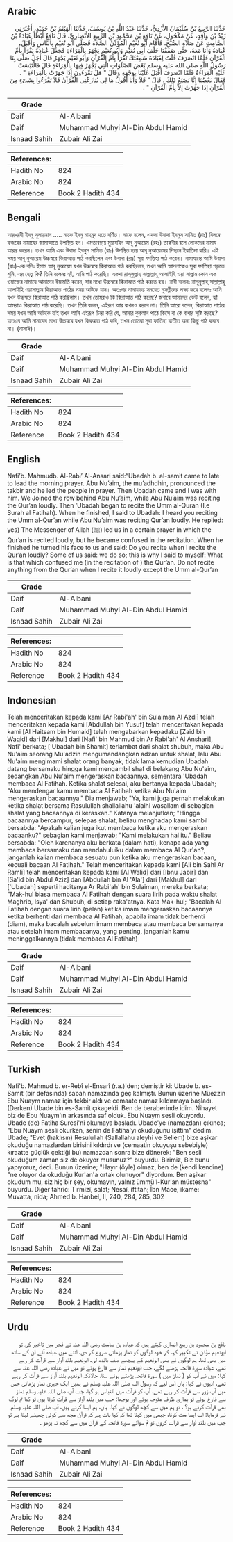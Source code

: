 ## Arabic


<div dir="rtl" lang="ar" style={{fontSize:'larger',backgroundColor:'#f8f9fa',padding:20}}>
حَدَّثَنَا الرَّبِيعُ بْنُ سُلَيْمَانَ الأَزْدِيُّ، حَدَّثَنَا عَبْدُ اللَّهِ بْنُ يُوسُفَ، حَدَّثَنَا الْهَيْثَمُ بْنُ حُمَيْدٍ، أَخْبَرَنِي زَيْدُ بْنُ وَاقِدٍ، عَنْ مَكْحُولٍ، عَنْ نَافِعِ بْنِ مَحْمُودِ بْنِ الرَّبِيعِ الأَنْصَارِيِّ، قَالَ نَافِعٌ أَبْطَأَ عُبَادَةُ بْنُ الصَّامِتِ عَنْ صَلاَةِ الصُّبْحِ، فَأَقَامَ أَبُو نُعَيْمٍ الْمُؤَذِّنُ الصَّلاَةَ فَصَلَّى أَبُو نُعَيْمٍ بِالنَّاسِ وَأَقْبَلَ عُبَادَةُ وَأَنَا مَعَهُ، حَتَّى صَفَفْنَا خَلْفَ أَبِي نُعَيْمٍ وَأَبُو نُعَيْمٍ يَجْهَرُ بِالْقِرَاءَةِ فَجَعَلَ عُبَادَةُ يَقْرَأُ بِأُمِّ الْقُرْآنِ فَلَمَّا انْصَرَفَ قُلْتُ لِعُبَادَةَ سَمِعْتُكَ تَقْرَأُ بِأُمِّ الْقُرْآنِ وَأَبُو نُعَيْمٍ يَجْهَرُ قَالَ أَجَلْ صَلَّى بِنَا رَسُولُ اللَّهِ صلى الله عليه وسلم بَعْضَ الصَّلَوَاتِ الَّتِي يَجْهَرُ فِيهَا بِالْقِرَاءَةِ قَالَ فَالْتَبَسَتْ عَلَيْهِ الْقِرَاءَةُ فَلَمَّا انْصَرَفَ أَقْبَلَ عَلَيْنَا بِوَجْهِهِ وَقَالَ ‏"‏ هَلْ تَقْرَءُونَ إِذَا جَهَرْتُ بِالْقِرَاءَةِ ‏"‏ ‏.‏ فَقَالَ بَعْضُنَا إِنَّا نَصْنَعُ ذَلِكَ ‏.‏ قَالَ ‏"‏ فَلاَ وَأَنَا أَقُولُ مَا لِي يُنَازَعُنِي الْقُرْآنُ فَلاَ تَقْرَءُوا بِشَىْءٍ مِنَ الْقُرْآنِ إِذَا جَهَرْتُ إِلاَّ بِأُمِّ الْقُرْآنِ ‏"‏ ‏.‏
</div>
<div style={{backgroundColor:'#f8f9fa',padding:20, marginBottom: 10}}><table> <thead> <tr> <th>Grade</th> <th></th> </tr> </thead> <tbody> <tr><td>Daif</td><td>Al-Albani</td></tr><tr><td>Daif</td><td>Muhammad Muhyi Al-Din Abdul Hamid</td></tr><tr><td>Isnaad Sahih</td><td>Zubair Ali Zai</td></tr></tbody></table><table> <thead> <tr> <th>References:</th> <th></th> </tr> </thead> <tbody><tr><td>Hadith No</td><td>824</td></tr><tr><td>Arabic No</td><td>824</td></tr><tr><td>Reference</td><td>Book 2 Hadith 434</td></tr></tbody></table></div>

## Bengali


<div dir="ltr" lang="bn" style={{fontSize:'larger',backgroundColor:'#f8f9fa',padding:20}}>
আর-রবী ইবনু সুলায়মান ..... নাফে ইবনু মাহমূদ হতে বর্ণিত। নাফে বলেন, একদা উবাদা ইবনুস সামিত (রাঃ) বিলম্বে ফজরের নামাযের জামাআতে উপস্থিত হন। এমতাবস্থায় মুয়াযযিন আবূ নুআয়েম (রহঃ) তাকবীর বলে লোকদের নামায আরম্ভ করেন। তখন আমি এবং উবাদা ইবনুুস সামিত (রাঃ) উপস্থিত হয়ে আবূ নুআয়েমের পিছনে ইকতিদা করি। এই সময় আবূ নুআয়েম উচ্চস্বরে কিরাআত পাঠ করছিলেন এবং উবাদা (রাঃ) সূরা ফাতিহা পাঠ করেন। নামাযান্তে আমি উবাদা (রাঃ)-কে বলিঃ ইমাম আবূ নুআয়েম যখন উচ্চস্বরে কিরাআত পাঠ করছিলেন, তখন আমি আপনাকেও সূরা ফাতিহা পড়তে শুনি, এর হেতু কি? তিনি বলেনঃ হ্যাঁ, আমি পাঠ করেছি। একদা রাসূলুল্লাহ্ সাল্লাল্লাহু আলাইহি ওয়া সাল্লাম কোন এক ওয়াক্তের নামাযে আমাদের ইমামতি করেন, যার মধ্যে উচ্চস্বরে কিরাআত পাঠ করতে হয়। রাবী বলেনঃ রাসূলুল্লাহ্ সাল্লাল্লাহু আলাইহি ওয়াসাল্লাম কিরাআত পাঠের সময় আটকে যান। অতঃপর নামাযান্তে সমবেত মুসল্লীদের লক্ষ্য করে বলেনঃ আমি যখন উচ্চস্বরে কিরাআত পাঠ করছিলাম। তখন তোমরাও কি কিরাআত পাঠ করেছ? জবাবে আমাদের কেউ বলেন, হ্যাঁ আমরাও কিরাআত পাঠ করেছি। তখন তিনি বলেন, এইরূপ আর কখনও করবে না। তিনি আরো বলেন, কিরাআত পাঠের সময় যখন আমি আটকে যাই তখন আমি এইরূপ চিন্তা করি যে, আমার কুরআন পাঠে কিসে বা কে বাধার সৃষ্টি করছে? অতএব আমি নামাযের মধ্যে উচ্চস্বরে যখন কিরআত পাঠ করি, তখন তোমরা সূরা ফাতিহা ব্যতীত অন্য কিছু পাঠ করবে না। (নাসাঈ)।
</div>
<div style={{backgroundColor:'#f8f9fa',padding:20, marginBottom: 10}}><table> <thead> <tr> <th>Grade</th> <th></th> </tr> </thead> <tbody> <tr><td>Daif</td><td>Al-Albani</td></tr><tr><td>Daif</td><td>Muhammad Muhyi Al-Din Abdul Hamid</td></tr><tr><td>Isnaad Sahih</td><td>Zubair Ali Zai</td></tr></tbody></table><table> <thead> <tr> <th>References:</th> <th></th> </tr> </thead> <tbody><tr><td>Hadith No</td><td>824</td></tr><tr><td>Arabic No</td><td>824</td></tr><tr><td>Reference</td><td>Book 2 Hadith 434</td></tr></tbody></table></div>

## English


<div dir="ltr" lang="en" style={{fontSize:'larger',backgroundColor:'#f8f9fa',padding:20}}>
Nafi’b. Mahmudb. Al-Rabi’ Al-Ansari said:“Ubadah b. al-samit came to late to lead the morning prayer. Abu Nu’aim, the mu’adhdhin, pronounced the takbir and he led the people in prayer. Then Ubadah came and I was with him. We Joined the row behind Abu Nu’aim, while Abu Nu’aim was reciting the Qur’an loudly. Then ‘Ubadah began to recite the Umm al-Quran (I.e Surah al Fatihah). When he finished, I said to Ubadah: I heard you reciting the Umm al-Qur’an while Abu Nu’aim was reciting Qur’an loudly. He replied: yes) The Messenger of Allah (ﷺ) led us in a certain prayer in which the Qur’an is recited loudly, but he became confused in the recitation. When he finished he turned his face to us and said: Do you recite when I recite the Qur’an loudly? Some of us said: we do so; this is why I said to myself: What is that which confused me (in the recitation of ) the Qur’an. Do not recite anything from the Qur’an when I recite it loudly except the Umm al-Qur’an
</div>
<div style={{backgroundColor:'#f8f9fa',padding:20, marginBottom: 10}}><table> <thead> <tr> <th>Grade</th> <th></th> </tr> </thead> <tbody> <tr><td>Daif</td><td>Al-Albani</td></tr><tr><td>Daif</td><td>Muhammad Muhyi Al-Din Abdul Hamid</td></tr><tr><td>Isnaad Sahih</td><td>Zubair Ali Zai</td></tr></tbody></table><table> <thead> <tr> <th>References:</th> <th></th> </tr> </thead> <tbody><tr><td>Hadith No</td><td>824</td></tr><tr><td>Arabic No</td><td>824</td></tr><tr><td>Reference</td><td>Book 2 Hadith 434</td></tr></tbody></table></div>

## Indonesian


<div dir="ltr" lang="id" style={{fontSize:'larger',backgroundColor:'#f8f9fa',padding:20}}>
Telah menceritakan kepada kami [Ar Rabi'ah' bin Sulaiman Al Azdi] telah menceritakan kepada kami [Abdullah bin Yusuf] telah menceritakan kepada kami [Al Haitsam bin Humaid] telah mengabarkan kepadaku [Zaid bin Waqid] dari [Makhul] dari [Nafi' bin Mahmud bin Ar Rabi'ah' Al Anshari], Nafi' berkata; ['Ubadah bin Shamit] terlambat dari shalat shubuh, maka Abu Nu'aim seorang Mu'adzin mengumandangkan adzan untuk shalat, lalu Abu Nu'aim mengimami shalat orang banyak, tidak lama kemudian Ubadah datang bersamaku hingga kami mengambil shaf di belakang Abu Nu'aim, sedangkan Abu Nu'aim mengeraskan bacaannya, sementara 'Ubadah membaca Al Fatihah. Ketika shalat selesai, aku bertanya kepada Ubadah; "Aku mendengar kamu membaca Al Fatihah ketika Abu Nu'aim mengeraskan bacaannya." Dia menjawab; "Ya, kami juga pernah melakukan ketika shalat bersama Rasulullah shallallahu 'alaihi wasallam di sebagian shalat yang bacaannya di keraskan." Katanya melanjutkan; "Hingga bacaannya bercampur, selepas shalat, beliau menghadap kami sambil bersabda: "Apakah kalian juga ikut membaca ketika aku mengeraskan bacaanku?" sebagian kami menjawab; "Kami melakukan hal itu." Beliau bersabda: "Oleh karenanya aku berkata (dalam hati), kenapa ada yang membaca bersamaku dan mendahuluiku dalam membaca Al Qur'an?, janganlah kalian membaca sesuatu pun ketika aku mengeraskan bacaan, kecuali bacaan Al Fatihah." Telah menceritakan kepada kami [Ali bin Sahl Ar Ramli] telah menceritakan kepada kami [Al Walid] dari [Ibnu Jabir] dan [Sa'id bin Abdul Aziz] dan [Abdullah bin Al 'Ala'] dari [Makhul] dari ['Ubadah] seperti haditsnya Ar Rabi'ah' bin Sulaiman, mereka berkata; "Mak-hul biasa membaca Al Fatihah dengan suara lirih pada waktu shalat Maghrib, Isya' dan Shubuh, di setiap raka'atnya. Kata Mak-hul; "Bacalah Al Fatihah dengan suara lirih (pelan) ketika imam mengeraskan bacaannya ketika berhenti dari membaca Al Fatihah, apabila imam tidak berhenti (diam), maka bacalah sebelum imam membaca atau membaca bersamanya atau setelah imam membacanya, yang penting, janganlah kamu meninggalkannya (tidak membaca Al Fatihah)
</div>
<div style={{backgroundColor:'#f8f9fa',padding:20, marginBottom: 10}}><table> <thead> <tr> <th>Grade</th> <th></th> </tr> </thead> <tbody> <tr><td>Daif</td><td>Al-Albani</td></tr><tr><td>Daif</td><td>Muhammad Muhyi Al-Din Abdul Hamid</td></tr><tr><td>Isnaad Sahih</td><td>Zubair Ali Zai</td></tr></tbody></table><table> <thead> <tr> <th>References:</th> <th></th> </tr> </thead> <tbody><tr><td>Hadith No</td><td>824</td></tr><tr><td>Arabic No</td><td>824</td></tr><tr><td>Reference</td><td>Book 2 Hadith 434</td></tr></tbody></table></div>

## Turkish


<div dir="ltr" lang="tr" style={{fontSize:'larger',backgroundColor:'#f8f9fa',padding:20}}>
Nafi'b. Mahmud b. er-Rebî el-Ensarî (r.a.)'den; demiştir ki: Ubade b. es-Samit (bir defasında) sabah namazında geç kalmıştı. Bunun üzerine Müezzin Ebu Nuaym namaz için tekbir aldı ve cemaate namaz kıldırmaya başladı. (Derken) Ubade bin es-Samit çıkageldi. Ben de beraberinde idim. Nihayet biz de Ebu Nuaym'ın arkasında saf olduk. Ebu Nuaym sesli okuyordu. Ubade (de) Fatiha Suresi'ni okumaya başladı. Ubade'ye (namazdan) çıkınca; "Ebu Nuaym sesli okurken, senin de Fatiha'yı okuduğunu işittim" dedim. Ubade; "Evet (haklısın) Resulullah (Sallallahu aleyhi ve Sellem) bize aşikar okuduğu namazlardan birisini kıldırdı ve (cemaatin okuyuşu sebebiyle) kıraatte güçlük çektiği bu) namazdan sonra bize dönerek: "Ben sesli okuduğum zaman siz de okuyor musunuz?" buyurdu. Birimiz, Biz bunu yapıyoruz, dedi. Bunun üzerine; "Hayır (öyle) olmaz, ben de (kendi kendine) "ne oluyor da okuduğu Kur'an'a ortak olunuyor" diyordum. Ben aşikar okudum mu, siz hiç bir şey, okumayın, yalnız ümmü'l-Kur'an müstesna" buyurdu. Diğer tahric: Tırmizî, salat; Nesaî, iftitah; İbn Mace, ikame: Muvatta, nida; Ahmed b. Hanbel, II, 240, 284, 285, 302
</div>
<div style={{backgroundColor:'#f8f9fa',padding:20, marginBottom: 10}}><table> <thead> <tr> <th>Grade</th> <th></th> </tr> </thead> <tbody> <tr><td>Daif</td><td>Al-Albani</td></tr><tr><td>Daif</td><td>Muhammad Muhyi Al-Din Abdul Hamid</td></tr><tr><td>Isnaad Sahih</td><td>Zubair Ali Zai</td></tr></tbody></table><table> <thead> <tr> <th>References:</th> <th></th> </tr> </thead> <tbody><tr><td>Hadith No</td><td>824</td></tr><tr><td>Arabic No</td><td>824</td></tr><tr><td>Reference</td><td>Book 2 Hadith 434</td></tr></tbody></table></div>

## Urdu


<div dir="rtl" lang="ur" style={{fontSize:'larger',backgroundColor:'#f8f9fa',padding:20}}>
نافع بن محمود بن ربیع انصاری کہتے ہیں کہ عبادہ بن صامت رضی اللہ عنہ نے فجر میں تاخیر کی تو ابونعیم مؤذن نے تکبیر کہہ کر خود لوگوں کو نماز پڑھانی شروع کر دی، اتنے میں عبادہ آئے ان کے ساتھ میں بھی تھا، ہم لوگوں نے بھی ابونعیم کے پیچھے صف باندھ لی، ابونعیم بلند آواز سے قرآت کر رہے تھے، عبادہ سورۃ فاتحہ پڑھنے لگے، جب ابونعیم نماز سے فارغ ہوئے تو میں نے عبادہ رضی اللہ عنہ سے کہا: میں نے آپ کو ( نماز میں ) سورۃ فاتحہ پڑھتے ہوئے سنا، حالانکہ ابونعیم بلند آواز سے قرآت کر رہے تھے، انہوں نے کہا: ہاں اس لیے کہ رسول اللہ صلی اللہ علیہ وسلم نے ہمیں ایک جہری نماز پڑھائی جس میں آپ زور سے قرآت کر رہے تھے، آپ کو قرآت میں التباس ہو گیا، جب آپ صلی اللہ علیہ وسلم نماز سے فارغ ہوئے تو ہماری طرف متوجہ ہوئے اور پوچھا: جب میں بلند آواز سے قرآت کرتا ہوں تو کیا تم لوگ بھی قرآت کرتے ہو؟ ، تو ہم میں سے کچھ لوگوں نے کہا: ہاں، ہم ایسا کرتے ہیں، آپ صلی اللہ علیہ وسلم نے فرمایا: اب ایسا مت کرنا، جبھی میں کہتا تھا کہ کیا بات ہے کہ قرآن مجھ سے کوئی چھینے لیتا ہے تو جب میں بلند آواز سے قرآت کروں تو تم سوائے سورۃ فاتحہ کے قرآن میں سے کچھ نہ پڑھو ۔
</div>
<div style={{backgroundColor:'#f8f9fa',padding:20, marginBottom: 10}}><table> <thead> <tr> <th>Grade</th> <th></th> </tr> </thead> <tbody> <tr><td>Daif</td><td>Al-Albani</td></tr><tr><td>Daif</td><td>Muhammad Muhyi Al-Din Abdul Hamid</td></tr><tr><td>Isnaad Sahih</td><td>Zubair Ali Zai</td></tr></tbody></table><table> <thead> <tr> <th>References:</th> <th></th> </tr> </thead> <tbody><tr><td>Hadith No</td><td>824</td></tr><tr><td>Arabic No</td><td>824</td></tr><tr><td>Reference</td><td>Book 2 Hadith 434</td></tr></tbody></table></div>